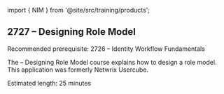 import { NIM } from '@site/src/training/products';

## 2727 <NIM /> – Designing Role Model

Recommended prerequisite: 2726 <NIM /> – Identity Workflow Fundamentals

The <NIM /> – Designing Role Model course explains how to design a role model. This application was formerly Netwrix Usercube.

Estimated length: 25 minutes
